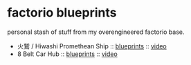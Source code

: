 # factorio blueprints

personal stash of stuff from my overengineered factorio base.

- 火鷲 / Hiwashi Promethean Ship :: [blueprints](https://github.com/clux/blueprints/tree/main/promethean) :: [video](https://www.youtube.com/watch?v=NU-C7koOvI8)
- 8 Belt Car Hub :: [blueprints](https://github.com/clux/blueprints/tree/main/hub) :: [video](https://www.youtube.com/watch?v=xeGZn7eqvY4)
